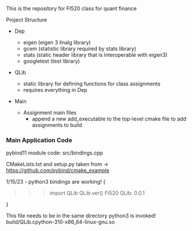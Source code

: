 This is the repository for FI520 class for quant finance

Project Structure
- Dep
  - eigen (eigen 3 linalg library)
  - gcem (statistic library required by stats library)
  - stats (static header library that is interoperable with eigen3)
  - googletest (test library)

- QLib
  - static library for defining functions for class assignments
  - requires everything in Dep

- Main
  - Assignment main files
    - append a new add_executable to the top-level cmake file to add assignments to build

### Main Application Code
pybind11 module code:
src/bindings.cpp

CMakeLists.txt and setup.py taken from -> https://github.com/pybind/cmake_example

1/15/23 - python3 bindings are working!
{
  
  >>> import QLib
  >>> QLib.ver()
  FI520 QLib:     0.0.1
  >>> 
}

This file needs to be in the same directory python3 is invoked!
build/QLib.cpython-310-x86_64-linux-gnu.so